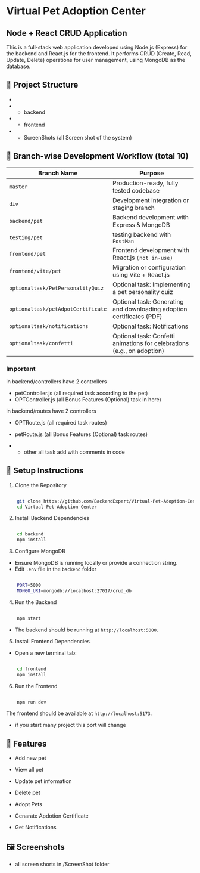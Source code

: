 # Virtual Pet Adoption Center

## Node + React CRUD Application

This is a full-stack web application developed using Node.js (Express) for the backend and React.js for the frontend. It performs CRUD (Create, Read, Update, Delete) operations for user management, using MongoDB as the database.

## 📂 Project Structure

-
- - backend
- - frontend
- - ScreenShots (all Screen shot of the system)


## 🌳 Branch-wise Development Workflow (total 10)

| Branch Name        | Purpose                                              |
|--------------------|------------------------------------------------------|
| `master`             | Production-ready, fully tested codebase              |
| `div`             | Development integration or staging branch              |
| `backend/pet`          | Backend development with Express & MongoDB           |
| `testing/pet`         | testing backend with `PostMan`                   |
| `frontend/pet`   | Frontend development with React.js `(not in-use)`  |
| `frontend/vite/pet`    | Migration or configuration using Vite + React.js    |
| `optionaltask/PetPersonalityQuiz`             | Optional task: Implementing a pet personality quiz       |
| `optionaltask/petAdpotCertificate`             | Optional task: Generating and downloading adoption certificates (PDF)       |
| `optionaltask/notifications`             | Optional task: Notifications       |
| `optionaltask/confetti`             | Optional task: Confetti animations for celebrations (e.g., on adoption)       |

### Important

in backend/controllers have 2 controllers

- petController.js (all required task according to the pet)
- OPTController.js (all Bonus Features (Optional) task in here)

in backend/routes have 2 controllers

- OPTRoute.js (all required task routes)
- petRoute.js (all Bonus Features (Optional) task routes)

- - other all task add with comments in code


## 🚀 Setup Instructions
1. Clone the Repository

```bash

    git clone https://github.com/BackendExpert/Virtual-Pet-Adoption-Center.git
    cd Virtual-Pet-Adoption-Center

```

2. Install Backend Dependencies

```bash

    cd backend
    npm install


```

3. Configure MongoDB

- Ensure MongoDB is running locally or provide a connection string.
- Edit `.env` file in the `backend` folder

```bash

    PORT=5000
    MONGO_URI=mongodb://localhost:27017/crud_db

```

4. Run the Backend

```bash

    npm start


```

- The backend should be running at `http://localhost:5000`.


5. Install Frontend Dependencies

- Open a new terminal tab:

```bash

    cd frontend
    npm install

```

6. Run the Frontend

```bash

    npm run dev

```

The frontend should be available at `http://localhost:5173`.
- if you start many project this port will change



## 🔧 Features
- Add new pet

- View all pet

- Update pet information

- Delete pet

- Adopt Pets

- Genarate Apdotion Certificate

- Get Notifications 


## 🖼️ Screenshots

- all screen shorts in /ScreenShot folder


